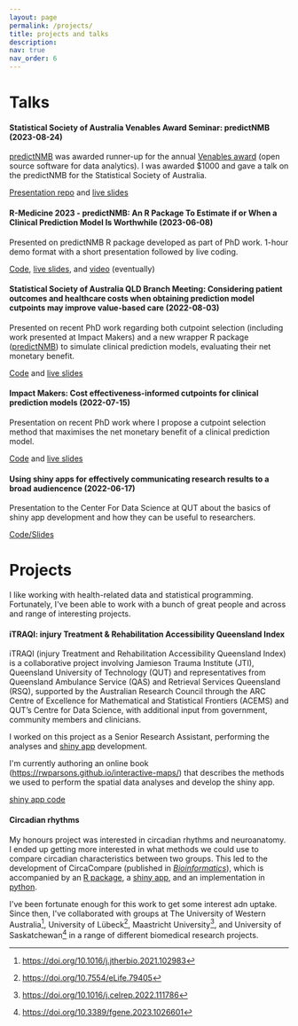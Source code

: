 ```yaml
---
layout: page
permalink: /projects/
title: projects and talks
description: 
nav: true
nav_order: 6
---
```


# Talks

#### Statistical Society of Australia Venables Award Seminar: predictNMB (2023-08-24)

[predictNMB](https://docs.ropensci.org/predictNMB/) was awarded runner-up for the annual [Venables award](https://statsocaus.github.io/venables-award/) (open source software for data analytics). I was awarded $1000 and gave a talk on the predictNMB for the Statistical Society of Australia.

[Presentation repo](https://github.com/RWParsons/venables-award-2023-preso) and [live slides](https://rwparsons.github.io/venables-award-2023-preso/)

#### R-Medicine 2023 - predictNMB: An R Package To Estimate if or When a Clinical Prediction Model Is Worthwhile (2023-06-08) 

<div data-iframe-width="150" data-iframe-height="270" data-share-badge-id="bc79ca5b-5d10-4a38-80f7-f5fe77400302" data-share-badge-host="https://www.credly.com"></div><script type="text/javascript" async src="//cdn.credly.com/assets/utilities/embed.js"></script>
Presented on predictNMB R package developed as part of PhD work. 1-hour demo format with a short presentation followed by live coding.

[Code](https://github.com/RWParsons/rmed2023-predictNMB), [live slides](https://rwparsons.github.io/rmed2023-predictNMB), and [video](https://www.youtube.com/@RConsortium/videos) (eventually)

#### Statistical Society of Australia QLD Branch Meeting: Considering patient outcomes and healthcare costs when obtaining prediction model cutpoints may improve value-based care (2022-08-03)

Presented on recent PhD work regarding both cutpoint selection (including work presented at Impact Makers) and a new wrapper R package ([predictNMB](https://docs.ropensci.org/predictNMB/)) to simulate clinical prediction models, evaluating their net monetary benefit.

[Code](https://github.com/RWParsons/ssa-qld-talk-august22) and [live slides](https://aushsi.shinyapps.io/ssa-qld-presentation-aug22/)

#### Impact Makers: Cost effectiveness-informed cutpoints for clinical prediction models (2022-07-15)

Presentation on recent PhD work where I propose a cutpoint selection method that maximises the net monetary benefit of a clinical prediction model.

[Code](https://github.com/RWParsons/im-2022-presentation) and [live slides](https://aushsi.shinyapps.io/im-22-presentation/)

#### Using shiny apps for effectively communicating research results to a broad audiencence (2022-06-17)

Presentation to the Center For Data Science at QUT about the basics of shiny app development and how they can be useful to researchers.

[Code/Slides](https://github.com/RWParsons/shiny-demo)

# Projects

I like working with health-related data and statistical programming. Fortunately, I've been able to work with a bunch of great people and across and range of interesting projects.

#### iTRAQI: injury Treatment & Rehabilitation Accessibility Queensland Index

iTRAQI (injury Treatment and Rehabilitation Accessibility Queensland Index) is a collaborative project involving Jamieson Trauma Institute (JTI), Queensland University of Technology (QUT) and representatives from Queensland Ambulance Service (QAS) and Retrieval Services Queensland (RSQ), supported by the Australian Research Council through the ARC Centre of Excellence for Mathematical and Statistical Frontiers (ACEMS) and QUT’s Centre for Data Science, with additional input from government, community members and clinicians.

I worked on this project as a Senior Research Assistant, performing the analyses and [shiny app](https://access.healthequity.link/) development.

I'm currently authoring an online book (<https://rwparsons.github.io/interactive-maps/>) that describes the methods we used to perform the spatial data analyses and develop the shiny app.

[shiny app code](https://github.com/RWParsons/iTRAQI_app)

#### Circadian rhythms

My honours project was interested in circadian rhythms and neuroanatomy. I ended up getting more interested in what methods we could use to compare circadian characteristics between two groups. This led to the development of CircaCompare (published in *[Bioinformatics](https://doi.org/10.1093/bioinformatics/btz730)*), which is accompanied by an [R package](https://cran.r-project.org/web/packages/circacompare/index.html), a [shiny app](https://rwparsons.shinyapps.io/circacompare/), and an implementation in [python](https://github.com/RWParsons/circacompare_py).

I've been fortunate enough for this work to get some interest adn uptake. Since then, I've collaborated with groups at The University of Western Australia[^1], University of Lübeck[^2], Maastricht University[^3], and University of Saskatchewan[^4] in a range of different biomedical research projects.

[^1]: <https://doi.org/10.1016/j.jtherbio.2021.102983>
[^2]: <https://doi.org/10.7554/eLife.79405>
[^3]: <https://doi.org/10.1016/j.celrep.2022.111786>
[^4]: <https://doi.org/10.3389/fgene.2023.1026601>
